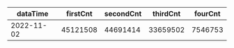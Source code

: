 |dataTime|firstCnt|secondCnt|thirdCnt|fourCnt|
|-|-|-|-|-|
|2022-11-02|45121508|44691414|33659502|7546753|
